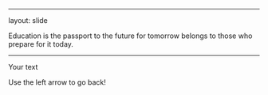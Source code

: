 ----

layout: slide

Education is the passport to the future for tomorrow belongs to those who prepare for it today. 

----

Your text

Use the left arrow to go back! 
